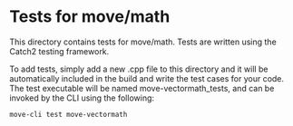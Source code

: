 # Tests for move/math
This directory contains tests for move/math.  Tests are written using the Catch2 testing framework.

To add tests, simply add a new .cpp file to this directory and it will be automatically included in the build
and write the test cases for your code.  The test executable will be named move-vectormath_tests, and can
be invoked by the CLI using the following:

```
move-cli test move-vectormath
```